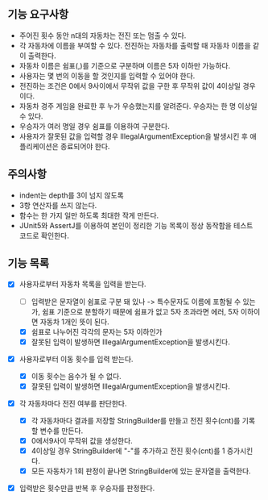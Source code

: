 ## 기능 요구사항
- 주어진 횟수 동안 n대의 자동차는 전진 또는 멈출 수 있다.
- 각 자동차에 이름을 부여할 수 있다. 전진하는 자동차를 출력할 때 자동차 이름을 같이 출력한다.
- 자동차 이름은 쉼표(,)를 기준으로 구분하며 이름은 5자 이하만 가능하다.
- 사용자는 몇 번의 이동을 할 것인지를 입력할 수 있어야 한다.
- 전진하는 조건은 0에서 9사이에서 무작위 값을 구한 후 무작위 값이 4이상일 경우이다.
- 자동차 경주 게임을 완료한 후 누가 우승했는지를 알려준다. 우승자는 한 명 이상일 수 있다.
- 우승자가 여러 명일 경우 쉼표를 이용하여 구분한다.
- 사용자가 잘못된 값을 입력할 경우 IllegalArgumentException을 발생시킨 후 애플리케이션은 종료되어야 한다.

## 주의사항
- indent는 depth를 3이 넘지 않도록
- 3항 연산자를 쓰지 않는다.
- 함수는 한 가지 일만 하도록 최대한 작게 만든다.
- JUnit5와 AssertJ를 이용하여 본인이 정리한 기능 목록이 정상 동작함을 테스트 코드로 확인한다.

## 기능 목록
- [x] 사용자로부터 자동차 목록을 입력을 받는다.
    - [ ] 입력받은 문자열이 쉼표로 구분 돼 있나 -> 특수문자도 이름에 포함될 수 있는가, 쉼표 기준으로 분할하기 때문에 쉼표가 없고 5자 초과라면 에러, 5자 이하이면 자동차 1개인 뜻이 된다.
    - [x] 쉼표로 나누어진 각각의 문자는 5자 이하인가
    - [x] 잘못된 입력이 발생하면 IllegalArgumentException을 발생시킨다.
- [x] 사용자로부터 이동 횟수를 입력 받는다.
    - [x] 이동 횟수는 음수가 될 수 없다.
    - [x] 잘못된 입력이 발생하면 IllegalArgumentException을 발생시킨다.
- [x] 각 자동차마다 전진 여부를 판단한다.
    - [x] 각 자동차마다 결과를 저장할 StringBuilder를 만들고 전진 횟수(cnt)를 기록할 변수를 만든다.
    - [x] 0에서9사이 무작위 값을 생성한다.
    - [x] 4이상일 경우 StringBuilder에 "-"를 추가하고 전진 횟수(cnt)를 1 증가시킨다.
    - [x] 모든 자동차가 1회 판정이 끝나면 StringBuilder에 있는 문자열을 출력한다.
- [x] 입력받은 횟수만큼 반복 후 우승자를 판정한다.

